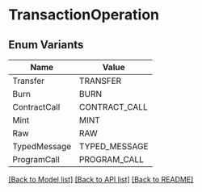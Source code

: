 # TransactionOperation

## Enum Variants

| Name | Value |
|---- | -----|
| Transfer | TRANSFER |
| Burn | BURN |
| ContractCall | CONTRACT_CALL |
| Mint | MINT |
| Raw | RAW |
| TypedMessage | TYPED_MESSAGE |
| ProgramCall | PROGRAM_CALL |


[[Back to Model list]](../README.md#documentation-for-models) [[Back to API list]](../README.md#documentation-for-api-endpoints) [[Back to README]](../README.md)


